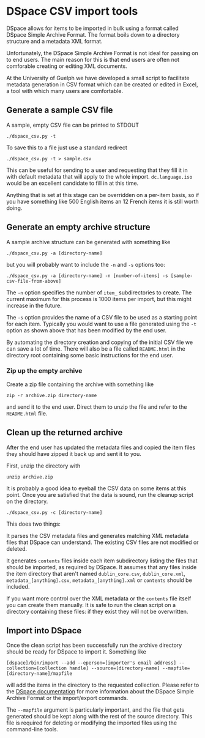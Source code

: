 # DSpace CSV import tools

DSpace allows for items to be imported in bulk using a format called DSpace
Simple Archive Format. The format boils down to a directory structure and a
metadata XML format.

Unfortunately, the DSpace Simple Archive Format is not ideal for passing on
to end users. The main reason for this is that end users are often not
comforable creating or editing XML documents.

At the University of Guelph we have developed a small script to facilitate
metadata generation in CSV format which can be created or edited in Excel, a
tool with which many users are comfortable.

## Generate a sample CSV file

A sample, empty CSV file can be printed to STDOUT

    ./dspace_csv.py -t

To save this to a file just use a standard redirect

    ./dspace_csv.py -t > sample.csv

This can be useful for sending to a user and requesting that they fill it in
with default metadata that will apply to the whole import. `dc.language.iso`
would be an excellent candidate to fill in at this time.

Anything that is set at this stage can be overridden on a per-item basis, so
if you have something like 500 English items an 12 French items it is still
worth doing.

## Generate an empty archive structure

A sample archive structure can be generated with something like

    ./dspace_csv.py -a [directory-name]

but you will probably want to include the `-n` and `-s` options too:

    ./dspace_csv.py -a [directory-name] -n [number-of-items] -s [sample-csv-file-from-above]

The `-n` option specifies the number of `item_` subdirectories to create. The
current maximum for this process is 1000 items per import, but this might
increase in the future.

The `-s` option provides the name of a CSV file to be used as a starting
point for each item. Typically you would want to use a file generated using
the `-t` option as shown above that has been modified by the end user.

By automating the directory creation and copying of the initial CSV file we
can save a lot of time. There will also be a file called `README.html` in the
directory root containing some basic instructions for the end user.

### Zip up the empty archive

Create a zip file containing the archive with something like

    zip -r archive.zip directory-name

and send it to the end user. Direct them to unzip the file and refer to the
`README.html` file.

## Clean up the returned archive

After the end user has updated the metadata files and copied the item files
they should have zipped it back up and sent it to you.

First, unzip the directory with

    unzip archive.zip

It is probably a good idea to eyeball the CSV data on some items at this
point. Once you are satisfied that the data is sound, run the cleanup script
on the directory.

    ./dspace_csv.py -c [directory-name]

This does two things:

It parses the CSV metadata files and generates matching XML metadata files
that DSpace can understand. The existing CSV files are not modified or deleted.

It generates `contents` files inside each item subdirectory listing the files
that should be imported, as required by DSpace. It assumes that any files
inside the item directory that aren't named `dublin_core.csv`,
`dublin_core.xml`, `metadata_[anything].csv`, `metadata_[anything].xml` or
`contents` should be included.

If you want more control over the XML metadata or the `contents` file itself
you can create them manually. It is safe to run the clean script on a
directory containing these files: if they exist they will not be overwritten.

## Import into DSpace

Once the clean script has been successfully run the archive directory should
be ready for DSpace to import it. Something like

    [dspace]/bin/import --add --eperson=[importer's email address] --collection=[collection handle] --source=[directory-name] --mapfile=[directory-name]/mapfile

will add the items in the directory to the requested collection. Please refer
to the
[DSpace documentation](http://www.dspace.org/1_6_0Documentation/ch08.html#N1584C)
for more information about the DSpace Simple Archive Format or the
import/export commands.

The `--mapfile` argument is particularly important, and the file that gets
generated should be kept along with the rest of the source directory. This
file is required for deleting or modifying the imported files using the
command-line tools.
